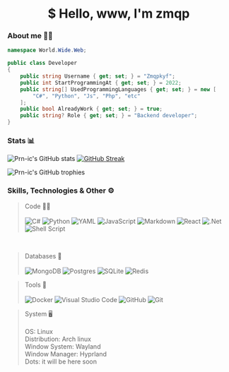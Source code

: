 <h1 align="center">$ Hello, www, I'm zmqp</h1>

### About me 🙋‍♂️
```c#
namespace World.Wide.Web;

public class Developer
{
    public string Username { get; set; } = "Zmqpkyf";
    public int StartProgrammingAt { get; set; } = 2022; 
    public string[] UsedProgrammingLanguages { get; set; } = new [
        "C#", "Python", "Js", "Php", "etc"
    ];
    public bool AlreadyWork { get; set; } = true;
    public string? Role { get; set; } = "Backend developer";
}
```
### Stats 📊

![Prn-ic's GitHub stats](https://github-readme-stats.vercel.app/api?username=prn-ic&show_icons=true&theme=dark) [![GitHub Streak](https://streak-stats.demolab.com/?user=prn-ic&theme=dark)](https://git.io/streak-stats)


![Prn-ic's GitHub trophies](https://github-profile-trophy.vercel.app/?username=prn-ic&theme=darkhub)

### Skills, Technologies & Other ⚙️
> Code 👨‍💻 </br></br>
![C#](https://img.shields.io/badge/c%23-%23239120.svg?style=for-the-badge&logo=csharp&logoColor=white) ![Python](https://img.shields.io/badge/python-3670A0?style=for-the-badge&logo=python&logoColor=ffdd54) ![YAML](https://img.shields.io/badge/yaml-%23ffffff.svg?style=for-the-badge&logo=yaml&logoColor=151515) ![JavaScript](https://img.shields.io/badge/javascript-%23323330.svg?style=for-the-badge&logo=javascript&logoColor=%23F7DF1E) ![Markdown](https://img.shields.io/badge/markdown-%23000000.svg?style=for-the-badge&logo=markdown&logoColor=white) ![React](https://img.shields.io/badge/react-%2320232a.svg?style=for-the-badge&logo=react&logoColor=%2361DAFB) ![.Net](https://img.shields.io/badge/.NET-5C2D91?style=for-the-badge&logo=.net&logoColor=white) ![Shell Script](https://img.shields.io/badge/shell_script-%23121011.svg?style=for-the-badge&logo=gnu-bash&logoColor=white)
</br>

> Databases 💽  </br></br>
![MongoDB](https://img.shields.io/badge/MongoDB-%234ea94b.svg?style=for-the-badge&logo=mongodb&logoColor=white) ![Postgres](https://img.shields.io/badge/postgres-%23316192.svg?style=for-the-badge&logo=postgresql&logoColor=white) ![SQLite](https://img.shields.io/badge/sqlite-%2307405e.svg?style=for-the-badge&logo=sqlite&logoColor=white) ![Redis](https://img.shields.io/badge/redis-%23DD0031.svg?style=for-the-badge&logo=redis&logoColor=white)

> Tools 🧰 </br></br>
![Docker](https://img.shields.io/badge/docker-%230db7ed.svg?style=for-the-badge&logo=docker&logoColor=white) ![Visual Studio Code](https://img.shields.io/badge/Visual%20Studio%20Code-0078d7.svg?style=for-the-badge&logo=visual-studio-code&logoColor=white) ![GitHub](https://img.shields.io/badge/github-%23121011.svg?style=for-the-badge&logo=github&logoColor=white) ![Git](https://img.shields.io/badge/git-%23F05033.svg?style=for-the-badge&logo=git&logoColor=white)

> System 🖥️ </br>
</br> OS: Linux
</br> Distribution: Arch linux
</br> Window System: Wayland
</br> Window Manager: Hyprland
</br> Dots: it will be here soon
